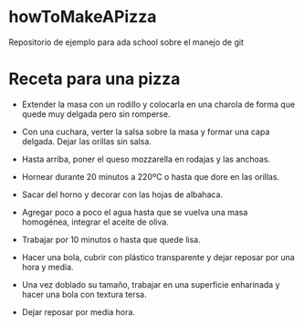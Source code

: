 # howToMakeAPizza

Repositorio de ejemplo para ada school sobre el manejo de git

# Receta para una pizza

- Extender la masa con un rodillo y colocarla en una charola de forma que quede muy delgada pero sin romperse.
- Con una cuchara, verter la salsa sobre la masa y formar una capa delgada. Dejar las orillas sin salsa.
- Hasta arriba, poner el queso mozzarella en rodajas y las anchoas.
- Hornear durante 20 minutos a 220ºC o hasta que dore en las orillas.
- Sacar del horno y decorar con las hojas de albahaca.

- Agregar poco a poco el agua hasta que se vuelva una masa homogénea, integrar el aceite de oliva.
- Trabajar por 10 minutos o hasta que quede lisa.
- Hacer una bola, cubrir con plástico transparente y dejar reposar por una hora y media.
- Una vez doblado su tamaño, trabajar en una superficie enharinada y hacer una bola con textura tersa.
- Dejar reposar por media hora.
